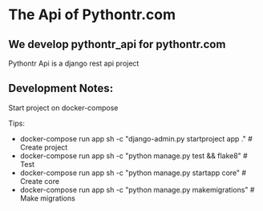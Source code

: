 The Api of Pythontr.com
==============

We develop pythontr_api for pythontr.com
-----------

Pythontr Api is a django rest api project

Development Notes:
---

Start project on docker-compose

Tips:
* docker-compose run app sh -c "django-admin.py startproject app ." # Create project
* docker-compose run app sh -c "python manage.py test && flake8" # Test
* docker-compose run app sh -c "python manage.py startapp core" # Create core
* docker-compose run app sh -c "python manage.py makemigrations" # Make migrations
